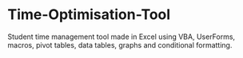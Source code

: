 # Time-Optimisation-Tool
Student time management tool made in Excel using VBA, UserForms, macros, pivot tables, data tables, graphs and conditional formatting.
